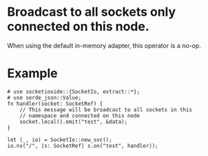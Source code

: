 # Broadcast to all sockets only connected on this node.
When using the default in-memory adapter, this operator is a no-op.

# Example
```
# use socketioxide::{SocketIo, extract::*};
# use serde_json::Value;
fn handler(socket: SocketRef) {
    // This message will be broadcast to all sockets in this
    // namespace and connected on this node
    socket.local().emit("test", &data);
}

let (_, io) = SocketIo::new_svc();
io.ns("/", |s: SocketRef| s.on("test", handler));
```
